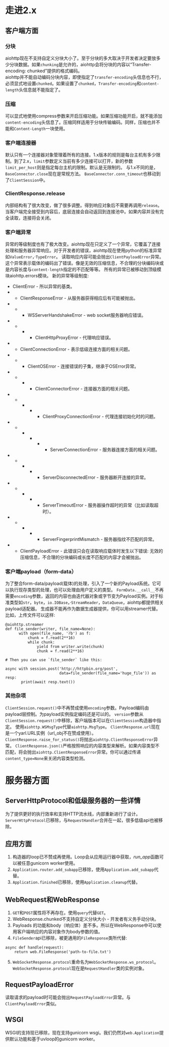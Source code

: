 # 走进2.x

##  客户端方面
### 分块
aiohttp现在不支持自定义分块大小了。至于分块的多大取决于开发者决定要放多少分块数据。如果`chunking`是允许的，aiohttp会将分块的内容以“Transfer-encoding: chunked”提供的格式编码。    
aiohttp并不能自动编码分块内容，即使指定了`transfer-encoding`头信息也不行， 必须显式地设置`chunked`。如果设置了`chunked`，`Transfer-encoding`和`content-length`头信息就不能指定了。

### 压缩
可以显式地使用compress参数来开启压缩功能。如果压缩功能开启，就不能添加`content-encoding`头信息了。压缩同样适用于分块传输编码。同样，压缩也并不能和`Content-Length`一块使用。

### 客户端连接器
默认只有一个连接器对象管理着所有的连接。1.x版本的规则是每台主机有多少限制。到了2.x，`limit`参数定义当前有多少连接可以打开，新的参数`limit_per_host`则是指定每台主机的限制。默认是无限制的。
与1.x不同的是，`BaseConnector.close`现在是常规方法。
`BaseConnector.conn_timeout`也移动到了`ClientSession`中。

### ClientResponse.release
内部结构有了很大改变，做了很多调整。得到响应对象后不需要再调用`release`。 当客户端完全接受到内容后，底层连接会自动返回到连接池中。如果内容并没有完全读取，连接将会关闭。

### 客户端异常
异常的等级制度也有了极大改变。aiohttp现在只定义了一个异常，它覆盖了连接处理和服务器异常响应。对于开发者的错误，aiohttp现在使用python的标准异常如`ValueError`，·`TypeError`。
读取响应内容可能会抛出`ClientPayloadError`异常。 这个异常表示载体的编码出了错误。像是无效的压缩信息，不合理的分块编码块或是内容长度与`content-length`指定的不匹配等等。
所有的异常已被移动到顶级模块aiohttp.errors模块。
新的异常等级制度:
* ClientError - 所以异常的基类。
* - ClientResponseError - 从服务器获得相应后有可能被抛出。
* - - WSServerHandshakeError -  web socket服务器响应错误。
* - - - ClientHttpProxyError - 代理响应错误。
* - ClientConnectionError - 表示低级连接方面的相关问题。
* - - ClientOSError - 连接错误的子集，继承于OSError异常。
* - - - ClientConnectorError - 连接器方面的相关问题。
* - - - - ClientProxyConnectionError - 代理连接初始化时的问题。
* - - - - - ServerConnectionError - 服务器连接方面的相关问题。
* - - - - ServerDisconnectedError - 服务器断开连接的异常。
* - - - - ServerTimeoutError - 服务器操作超时的异常（比如读取超时）。
* - - - - ServerFingerprintMismatch - 服务器指纹不匹配的异常。
* - ClientPayloadError - 此错误只会在读取响应载体时发生以下错误: 无效的压缩信息，不合理的分块编码或长度不匹配的内容才会被抛出。

### 客户端payload（form-data）
为了整合form-data/payload(载体)的处理，引入了一个新的Payload系统。它可以执行现存类型的处理，也可以处理由用户定义的类型。
`FormData.__call__`不再需要`encoding`参数，返回的内容也由迭代器对象或字节变为Payload实例。对于标准类型如`str`，`byte`，`io.IOBase`，·`StreamReader`，`DataQueue`，aiohttp都提供相关payload适配器。
生成器不能再作为数据生成器提供，你可以用streamer代替。比如，上传文件可以这样:
```
@aiohttp.streamer
def file_sender(writer, file_name=None):
      with open(file_name, 'rb') as f:
          chunk = f.read(2**16)
          while chunk:
              yield from writer.write(chunk)
              chunk = f.read(2**16)

# Then you can use `file_sender` like this:

async with session.post('http://httpbin.org/post',
                        data=file_sender(file_name='huge_file')) as resp:
       print(await resp.text())
```

### 其他杂项
`ClientSession.request()`中不再赞成使用`encoding`参数。Payload编码由payload层控制。为payload实例指定编码还是可以的。
`version`参数从`ClientSession.request()`中移除，客户端版本可以在`ClientSession`构造器中指定。
使用`aiohttp.WSMsgType`代替`aiohttp.MsgType`。
`ClientResponse.url`现在是一个yarl.URL实例（url_obj不在赞成使用）。
`ClientResponse.raise_for_status()`将抛出`aiohttp.ClientResponseError`异常。
`ClientResponse.json()`严格按照响应的内容类型来解析。如果内容类型不匹配，将会抛出`aiohttp.ClientResponseError`异常。你可以通过传递`content_type=None`来关闭内容类型检测。

# 服务器方面

## ServerHttpProtocol和低级服务器的一些详情
为了提供更好的执行效率和支持HTTP流水线，内部重新进行了设计。`ServerHttpProtocol`已移除，与`RequestHandler`合并在一起，很多低级api也被移除。

## 应用方面
1. 构造器的loop已不赞成再使用。Loop会从应用运行器中获取，*run_app*函数可以被任意gunicorn worker使用。
2. `Application.router.add_subapp`已移除，使用`Application.add_subapp`代替。
3. `Application.finished`已移除，使用`Application.cleanup`代替。

## WebRequest和WebResponse
1. `GET`和`POST`属性将不再存在。使用`query`代替`GET`。
2. WebResponse.chunked不支持自定义分块大小 - 开发者有义务手动分块。
3. Payloads 的功能和body（响应体）差不多。所以在WebResponse中可以使用客户端响应的内容对象作为body参数的值。
4. `FileSender`api已移除，被更通用的`FileResponse`类所代替:
```
async def handle(request):
    return web.FileResponse('path-to-file.txt')
```
5. `WebSocketResponse.protocol`重命名为`WebSocketResponse.ws_protocol`。`WebSocketResponse.protocol`现在是`RequestHandler`类的实例对象。

## RequestPayloadError
读取请求的payload时可能会抛出`RequestPayloadError`异常。与`ClientPayloadError`类似。

## WSGI
WSGI的支持现已移除，现在支持gunicorn wsgi。我们仍然对`web.Application`提供默认功能和基于uvloop的gunicorn worker。





